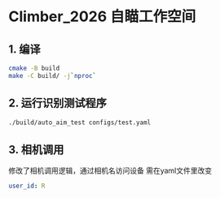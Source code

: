 # Climber_2026 自瞄工作空间
## 1. 编译
```bash
cmake -B build
make -C build/ -j`nproc`
```
## 2. 运行识别测试程序
```bash
./build/auto_aim_test configs/test.yaml
```

## 3. 相机调用
修改了相机调用逻辑，通过相机名访问设备
需在yaml文件里改变
```yaml
user_id: R
```
